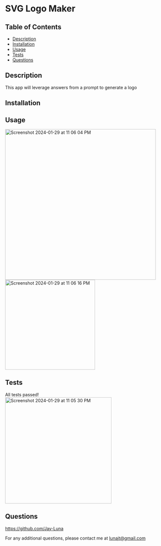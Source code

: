  # SVG Logo Maker
  
  ## Table of Contents
  * [Description](#description)
  * [Installation](#installation)
  * [Usage](#usage)
  * [Tests](#tests)
  * [Questions](#questions)

  ## Description
  This app will leverage answers from a prompt to generate a logo
  ## Installation
  
  ## Usage
  <img width="486" alt="Screenshot 2024-01-29 at 11 06 04 PM" src="https://github.com/Jay-Luna/SVG-logo-maker/assets/139188803/35a6b792-333a-46e2-8b80-6d02b459aaa7"> <br />
  <img width="290" alt="Screenshot 2024-01-29 at 11 06 16 PM" src="https://github.com/Jay-Luna/SVG-logo-maker/assets/139188803/5fab497b-9d9b-4cb3-ac93-6598bef50980">
    
  ## Tests
  All tests passed!  <br />
  <img width="343" alt="Screenshot 2024-01-29 at 11 05 30 PM" src="https://github.com/Jay-Luna/SVG-logo-maker/assets/139188803/fc05f0bf-931a-44ec-864f-bfaab24559d9">

  ## Questions
  https://github.com/Jay-Luna
  
  For any additional questions, please contact me at lunajt@gmail.com
